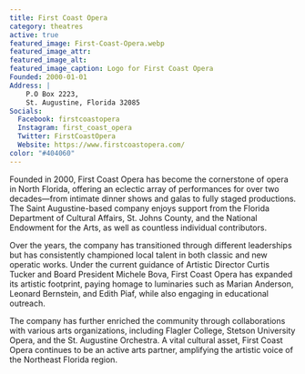 ```yaml
---
title: First Coast Opera
category: theatres
active: true
featured_image: First-Coast-Opera.webp
featured_image_attr:
featured_image_alt:
featured_image_caption: Logo for First Coast Opera
Founded: 2000-01-01
Address: |
    P.O Box 2223, 
    St. Augustine, Florida 32085
Socials: 
  Facebook: firstcoastopera
  Instagram: first_coast_opera
  Twitter: FirstCoastOpera
  Website: https://www.firstcoastopera.com/
color: "#404060"
---
```

Founded in 2000, First Coast Opera has become the cornerstone of opera in North Florida, offering an eclectic array of performances for over two decades—from intimate dinner shows and galas to fully staged productions. The Saint Augustine-based company enjoys support from the Florida Department of Cultural Affairs, St. Johns County, and the National Endowment for the Arts, as well as countless individual contributors.

Over the years, the company has transitioned through different leaderships but has consistently championed local talent in both classic and new operatic works. Under the current guidance of Artistic Director Curtis Tucker and Board President Michele Bova, First Coast Opera has expanded its artistic footprint, paying homage to luminaries such as Marian Anderson, Leonard Bernstein, and Edith Piaf, while also engaging in educational outreach.

The company has further enriched the community through collaborations with various arts organizations, including Flagler College, Stetson University Opera, and the St. Augustine Orchestra. A vital cultural asset, First Coast Opera continues to be an active arts partner, amplifying the artistic voice of the Northeast Florida region.